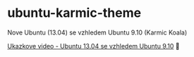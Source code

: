 ubuntu-karmic-theme
===================

Nove Ubuntu (13.04) se vzhledem Ubuntu 9.10 (Karmic Koala)


[Ukazkove video - Ubuntu 13.04 se vzhledem Ubuntu 9.10](http://www.youtube.com/watch?v=HkQAWt2sehQ)

